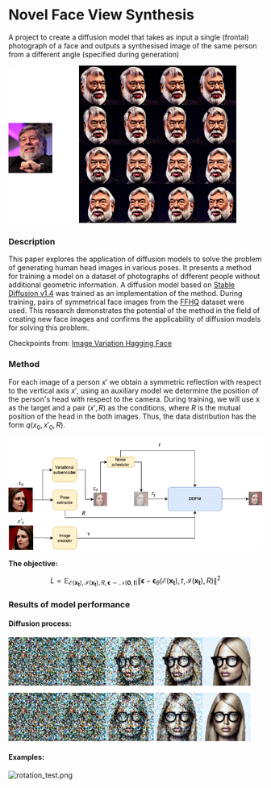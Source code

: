 # Novel Face View Synthesis

A project to create a diffusion model that takes as input a single (frontal) photograph of a face and outputs a synthesised image of the same person from a different angle (specified during generation)

![vas.png](Images%2Fvas.png)  

### Description 
This paper explores the application of diffusion models to solve the problem of generating human head images in various poses. It presents a method for training a model on a dataset of photographs of different people without additional geometric information. A diffusion model based on [Stable Diffusion v1.4](https://huggingface.co/runwayml/stable-diffusion-v1-4) was trained as an implementation of the method. During training, pairs of symmetrical face images from the [FFHQ](https://github.com/NVlabs/ffhq-dataset) dataset were used. This research demonstrates the potential of the method in the field of creating new face images and confirms the applicability of diffusion models for solving this problem.

Checkpoints from: [Image Variation Hagging Face](https://huggingface.co/lambdalabs/sd-image-variations-diffusers)


### Method

For each image of a person $x'$ we obtain a symmetric
reflection with respect to the vertical axis $x'$, using an auxiliary model we determine the position of the person's head with respect to the camera. During training, we will use x as the target and a pair $(x', R)$ as the conditions, where $R$ is the mutual position of the head in the
both images. Thus, the data distribution has the form $q(x_0, x'_0, R)$.

![Network1.png](Images/Network1.png)


**The objective:** 

$$L=\mathbb{E}_{\mathcal{E}(\mathbf{x_t}), \mathcal{I}(\mathbf{x_t}), R, \mathbf{\epsilon} \sim \mathcal{N}(\mathbf{0}, \mathbf{I})} \| \mathbf{\epsilon} - \mathbf{\epsilon}_\theta(\mathcal{E}(\mathbf{x_t}), t, \mathcal{I}(\mathbf{x_t}), R) \|^2$$



### Results of model performance 

#### Diffusion process: 
![proc_ddim_100.png](Images%2Fproc_ddim_100.png)

#### Examples:
![rotation_test.png](Images%2Frotation_test.png)





